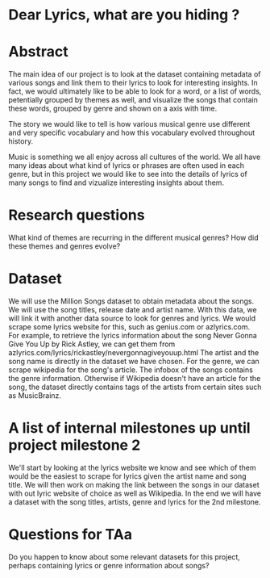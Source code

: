 # Dear Lyrics, what are you hiding ?

# Abstract
The main idea of our project is to look at the dataset containing metadata of
various songs and link them to their lyrics to look for interesting insights.
In fact, we would ultimately like to be able to look for a word, or a list
of words, petentially grouped by themes as well, and visualize the songs that 
contain these words, grouped by genre and shown on a axis with time.

The story we would like to tell is how various musical genre use different
and very specific vocabulary and how this vocabulary evolved throughout history.

Music is something we all enjoy across all cultures of the world. We all have
many ideas about what kind of lyrics or phrases are often used in each genre,
but in this project we would like to see into the details of lyrics of many
songs to find and vizualize interesting insights about them.

# Research questions
What kind of themes are recurring in the different musical genres?
How did these themes and genres evolve?

# Dataset
We will use the Million Songs dataset to obtain metadata about the songs. We
will use the song titles, release date and artist name. With this data, we will
link it with another data source to look for genres and lyrics. We would scrape
some lyrics website for this, such as genius.com or azlyrics.com.
For example, to retrieve the lyrics information about the song Never Gonna Give You Up
by Rick Astley, we can get them from azlyrics.com/lyrics/rickastley/nevergonnagiveyouup.html
The artist and the song name is directly in the dataset we have chosen.
For the genre, we can scrape wikipedia for the song's article. The infobox of the
songs contains the genre information. Otherwise if Wikipedia doesn't have an article for
the song, the dataset directly contains tags of the artists from certain sites such as MusicBrainz.

# A list of internal milestones up until project milestone 2
We'll start by looking at the lyrics website we know and see which of
them would be the easiest to scrape for lyrics given the artist name
and song title.
We will then work on making the link between the songs in our dataset with
out lyric website of choice as well as Wikipedia.
In the end we will have a dataset with the song titles, artists, genre and
lyrics for the 2nd milestone.

# Questions for TAa
Do you happen to know about some relevant datasets for this project, perhaps
containing lyrics or genre information about songs?
